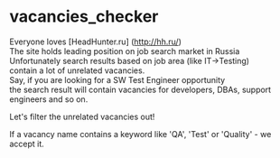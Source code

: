 vacancies_checker
=================

Everyone loves [HeadHunter.ru] (http://hh.ru/)  
The site holds leading position on job search market in Russia  
Unfortunately search results based on job area (like IT->Testing)  
contain a lot of unrelated vacancies.  
Say, if you are looking for a SW Test Engineer opportunity  
the search result will contain vacancies for developers, DBAs, 
support engineers and so on.  

Let's filter the unrelated vacancies out!

If a vacancy name contains a keyword like 'QA', 'Test'
or 'Quality' - we accept it.
